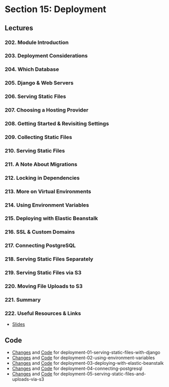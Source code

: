 # Section 15: Deployment

## Lectures

### 202. Module Introduction

### 203. Deployment Considerations

### 204. Which Database

### 205. Django & Web Servers

### 206. Serving Static Files

### 207. Choosing a Hosting Provider

### 208. Getting Started & Revisiting Settings

### 209. Collecting Static Files

### 210. Serving Static Files

### 211. A Note About Migrations

### 212. Locking in Dependencies

### 213. More on Virtual Environments

### 214. Using Environment Variables

### 215. Deploying with Elastic Beanstalk

### 216. SSL & Custom Domains

### 217. Connecting PostgreSQL

### 218. Serving Static Files Separately

### 219. Serving Static Files via S3

### 220. Moving File Uploads to S3

### 221. Summary

### 222. Useful Resources & Links

- [Slides](https://github.com/adibaba/django-practical-guide-course-code/tree/deployment-zz-extra-files/slides/slides.pdf)

## Code

- [Changes](https://github.com/adibaba/django-practical-guide-course-code/compare/6bf5276..334da0b) and
  [Code](https://github.com/adibaba/django-practical-guide-course-code/tree/deployment-01-serving-static-files-with-django)
  for deployment-01-serving-static-files-with-django
- [Changes](https://github.com/adibaba/django-practical-guide-course-code/compare/334da0b..5b77f4a) and
  [Code](https://github.com/adibaba/django-practical-guide-course-code/tree/deployment-02-using-environment-variables)
  for deployment-02-using-environment-variables
- [Changes](https://github.com/adibaba/django-practical-guide-course-code/compare/5b77f4a..2db71fe) and
  [Code](https://github.com/adibaba/django-practical-guide-course-code/tree/deployment-03-deploying-with-elastic-beanstalk)
  for deployment-03-deploying-with-elastic-beanstalk
- [Changes](https://github.com/adibaba/django-practical-guide-course-code/compare/2db71fe..652d96c) and
  [Code](https://github.com/adibaba/django-practical-guide-course-code/tree/deployment-04-connecting-postgresql)
  for deployment-04-connecting-postgresql
- [Changes](https://github.com/adibaba/django-practical-guide-course-code/compare/652d96c..842391a) and
  [Code](https://github.com/adibaba/django-practical-guide-course-code/tree/deployment-05-serving-static-files-and-uploads-via-s3)
  for deployment-05-serving-static-files-and-uploads-via-s3